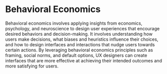 # Behavioral Economics

Behavioral economics involves applying insights from economics, psychology, and neuroscience to design user experiences that encourage desired behaviors and decision-making. It involves understanding how users make decisions, what biases and heuristics influence their choices, and how to design interfaces and interactions that nudge users towards certain actions. By leveraging behavioral economics principles such as framing, social norms, and default options, UX designers can create interfaces that are more effective at achieving their intended outcomes and more satisfying for users.